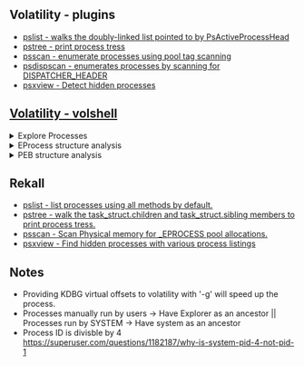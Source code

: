 ## Volatility - plugins

* [pslist - walks the doubly-linked list pointed to by PsActiveProcessHead](https://github.com/volatilityfoundation/volatility/wiki/Command-Reference#pslist)
* [pstree - print process tress](https://github.com/volatilityfoundation/volatility/wiki/Command-Reference#pstree)
* [psscan - enumerate processes using pool tag scanning](https://github.com/volatilityfoundation/volatility/wiki/Command-Reference#psscan)
* [psdispscan - enumerates processes by scanning for DISPATCHER_HEADER](https://github.com/volatilityfoundation/volatility/wiki/Command-Reference#psdispscan)
* [psxview - Detect hidden processes](https://github.com/volatilityfoundation/volatility/wiki/Command-Reference-Mal#psxview)      

## [Volatility - volshell](https://github.com/volatilityfoundation/volatility/wiki/Command-Reference#volshell)   

<details>
  <summary>Explore Processes</summary>
<ul>
<li>ps() -&gt; <code>List processes</code></li>
<li>cc(pid=4) -&gt; <code>Change to another process</code></li>
</ul>
</details>
<details>
  <summary>EProcess structure analysis</summary>
<ul>
<li>dt(process) -&gt; <code>list current process EPROCESS structure</code></li>
<li>dt(&quot;<a href="https://web.archive.org/web/20210302232116/https://www.geoffchappell.com/studies/windows/km/ntoskrnl/inc/ntos/ps/eprocess/index.htm">_EPROCESS</a>&quot;, 0xvirtualadderss, space=addrspace) -&gt; <code>Expand the EPROCEES structure using virtual address</code></li>
<li>dt(&quot;<a href="https://web.archive.org/web/20210302232116/https://www.geoffchappell.com/studies/windows/km/ntoskrnl/inc/ntos/ps/eprocess/index.htm">_EPROCESS</a>&quot;, 0xphysicaladderss, space=addrspace) -&gt; <code>Expand the EPROCEES structure using physical address</code></li>
</ul>
</details>
<details>
  <summary>PEB structure analysis</summary>
<ul>
<li>dt(process.peb) -&gt; <code>list current process PEB structure</code></li>
<li>dt(&quot;<a href="https://web.archive.org/web/20211009172637/https://www.geoffchappell.com/studies/windows/km/ntoskrnl/inc/api/pebteb/peb/index.htm">_PEB</a>&quot;, 0xvirtualadderss, space=addrspace) -&gt; <code>Expand the PEB structure using virtual address</code></li>
<li>dt(&quot;<a href="https://web.archive.org/web/20211009172637/https://www.geoffchappell.com/studies/windows/km/ntoskrnl/inc/api/pebteb/peb/index.htm">_PEB</a>&quot;, 0xphysicaladderss, space=addrspace) -&gt; <code>Expand the PEB structure using physical address</code></li>
<li>
<details>
  <summary>Important info in PEB structure</summary>
<ul>
<li>BeingDebugged -&gt; <code>some malicious programs set up a process and then connect a &quot;debugger&quot; to it</code></li>
<li>OSMajorVersion &amp; OSMinorVersion -&gt; <code>correspond to the host operating system</code></li>
<li>OSBuildNumber</li>
<li>OSCSDVersion -&gt; <code>the service pack number multiplied by 0x100</code></li>
<li>_RTL_USER_PROCESS_PARAMETERS -&gt; <code>The pointer is to the process parameters.</code></li>
</ul>
</details>
</li>
</ul>
</details>

## Rekall   

* [pslist - list processes using all methods by default.](https://rekall.readthedocs.io/en/latest/plugins.html#pslist-winpslist)
* [pstree - walk the task_struct.children and task_struct.sibling members to print process tress.](https://rekall.readthedocs.io/en/latest/plugins.html#pstree-linpstree)
* [psscan - Scan Physical memory for \_EPROCESS pool allocations.](https://rekall.readthedocs.io/en/latest/pluins.html#psscan-psscan)
* [psxview - Find hidden processes with various process listings](https://rekall.readthedocs.io/en/latest/plugins.html#psxview-windowspsxview)      

## Notes

* Providing KDBG virtual offsets to volatility with '-g' will speed up the process.
* Processes manually run by users -> Have Explorer as an ancestor || Processes run by SYSTEM -> Have system as an ancestor
* Process ID is divisble by 4 https://superuser.com/questions/1182187/why-is-system-pid-4-not-pid-1
